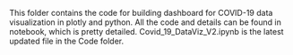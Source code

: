 This folder contains the code for building dashboard for COVID-19 data visualization in plotly and python.
All the code and details can be found in notebook, which is pretty detailed. Covid_19_DataViz_V2.ipynb is the latest updated file in the Code folder.
